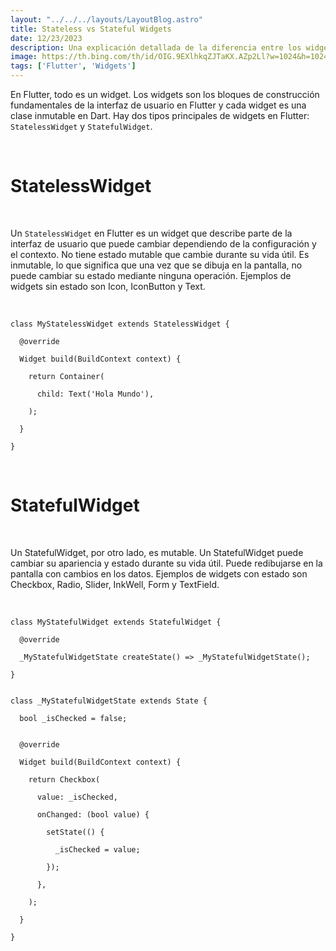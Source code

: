 ```yaml
---
layout: "../../../layouts/LayoutBlog.astro"
title: Stateless vs Stateful Widgets
date: 12/23/2023
description: Una explicación detallada de la diferencia entre los widgets Stateless y Stateful en Flutter.
image: https://th.bing.com/th/id/OIG.9EXlhkqZJTaKX.AZp2Ll?w=1024&h=1024&rs=1&pid=ImgDetMain
tags: ['Flutter', 'Widgets']
---
```


En Flutter, todo es un widget. Los widgets son los bloques de construcción fundamentales de la interfaz de usuario en Flutter y cada widget es una clase inmutable en Dart. Hay dos tipos principales de widgets en Flutter: `StatelessWidget` y `StatefulWidget`.

<br>

# StatelessWidget

<br>

Un `StatelessWidget` en Flutter es un widget que describe parte de la interfaz de usuario que puede cambiar dependiendo de la configuración y el contexto. No tiene estado mutable que cambie durante su vida útil. Es inmutable, lo que significa que una vez que se dibuja en la pantalla, no puede cambiar su estado mediante ninguna operación. Ejemplos de widgets sin estado son Icon, IconButton y Text.

<br>
<div class="mockup-code">
  <pre data-prefix="1"><code>class MyStatelessWidget extends StatelessWidget {</code></pre> 
  <pre data-prefix="2"><code>  @override</code></pre> 
  <pre data-prefix="3"><code>  Widget build(BuildContext context) {</code></pre>
  <pre data-prefix="4"><code>    return Container(</code></pre>
  <pre data-prefix="5"><code>      child: Text('Hola Mundo'),</code></pre>
  <pre data-prefix="6"><code>    );</code></pre>
  <pre data-prefix="7"><code>  }</code></pre>
  <pre data-prefix="8"><code>}</code></pre>
</div>
<br>

# StatefulWidget

<br>

Un StatefulWidget, por otro lado, es mutable. Un StatefulWidget puede cambiar su apariencia y estado durante su vida útil. Puede redibujarse en la pantalla con cambios en los datos. Ejemplos de widgets con estado son Checkbox, Radio, Slider, InkWell, Form y TextField.


<br>
<div class="mockup-code">
  <pre data-prefix="1"><code>class MyStatefulWidget extends StatefulWidget {</code></pre>
  <pre data-prefix="2"><code>  @override</code></pre>
  <pre data-prefix="3"><code>  _MyStatefulWidgetState createState() => _MyStatefulWidgetState();</code></pre>
  <pre data-prefix="4"><code>}</code></pre>
  <pre data-prefix="5"><code></code></pre>
  <pre data-prefix="6"><code>class _MyStatefulWidgetState extends State<MyStatefulWidget> {</code></pre>
  <pre data-prefix="7"><code>  bool _isChecked = false;</code></pre>
  <pre data-prefix="8"><code></code></pre>
  <pre data-prefix="9"><code>  @override</code></pre>
  <pre data-prefix="10"><code>  Widget build(BuildContext context) {</code></pre>
  <pre data-prefix="11"><code>    return Checkbox(</code></pre>
  <pre data-prefix="12"><code>      value: _isChecked,</code></pre>
  <pre data-prefix="13"><code>      onChanged: (bool value) {</code></pre>
  <pre data-prefix="14"><code>        setState(() {</code></pre>
  <pre data-prefix="15"><code>          _isChecked = value;</code></pre>
  <pre data-prefix="16"><code>        });</code></pre>
  <pre data-prefix="17"><code>      },</code></pre>
  <pre data-prefix="18"><code>    );</code></pre>
  <pre data-prefix="19"><code>  }</code></pre>
  <pre data-prefix="20"><code>}</code></pre>
</div>
<br>
